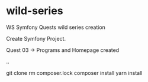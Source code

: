 # wild-series
WS Symfony Quests wild series creation

Create Symfony Project. 

Quest 03 -> Programs and Homepage created

..

git clone
rm composer.lock
composer install
yarn install



